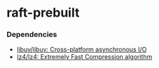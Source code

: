 raft-prebuilt
=============
### Dependencies
- [libuv/libuv: Cross-platform asynchronous I/O](https://github.com/libuv/libuv)
- [lz4/lz4: Extremely Fast Compression algorithm](https://github.com/lz4/lz4)
